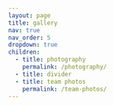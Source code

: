 ```yaml
---
layout: page
title: gallery
nav: true
nav_order: 5
dropdown: true
children:
  - title: photography
    permalink: /photography/
  - title: divider
  - title: team photos
    permalink: /team-photos/
---
```


